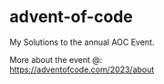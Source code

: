 # advent-of-code
My Solutions to the annual AOC Event.

More about the event @:   
https://adventofcode.com/2023/about
